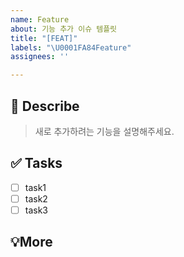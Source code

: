 ```yaml
---
name: Feature
about: 기능 추가 이슈 템플릿
title: "[FEAT]"
labels: "\U0001FA84Feature"
assignees: ''

---
```


## 📄 Describe
> 새로 추가하려는 기능을 설명해주세요.

## ✅ Tasks
- [ ] task1
- [ ] task2
- [ ] task3

## 💡More
